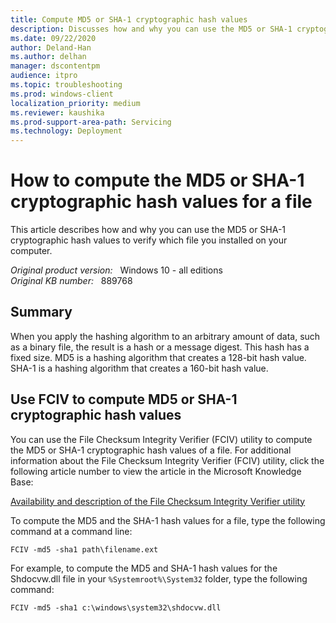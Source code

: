 ```yaml
---
title: Compute MD5 or SHA-1 cryptographic hash values
description: Discusses how and why you can use the MD5 or SHA-1 cryptographic hash values to verify which file you installed on your computer.
ms.date: 09/22/2020
author: Deland-Han
ms.author: delhan
manager: dscontentpm
audience: itpro
ms.topic: troubleshooting
ms.prod: windows-client
localization_priority: medium
ms.reviewer: kaushika
ms.prod-support-area-path: Servicing
ms.technology: Deployment 
---
```

# How to compute the MD5 or SHA-1 cryptographic hash values for a file

This article describes how and why you can use the MD5 or SHA-1 cryptographic hash values to verify which file you installed on your computer.

_Original product version:_ &nbsp; Windows 10 - all editions  
_Original KB number:_ &nbsp; 889768

## Summary

When you apply the hashing algorithm to an arbitrary amount of data, such as a binary file, the result is a hash or a message digest. This hash has a fixed size. MD5 is a hashing algorithm that creates a 128-bit hash value. SHA-1 is a hashing algorithm that creates a 160-bit hash value.

## Use FCIV to compute MD5 or SHA-1 cryptographic hash values

You can use the File Checksum Integrity Verifier (FCIV) utility to compute the MD5 or SHA-1 cryptographic hash values of a file. For additional information about the File Checksum Integrity Verifier (FCIV) utility, click the following article number to view the article in the Microsoft Knowledge Base:

[Availability and description of the File Checksum Integrity Verifier utility](/troubleshoot/windows-server/windows-security/fciv-availability-and-description)

To compute the MD5 and the SHA-1 hash values for a file, type the following command at a command line:

```console
FCIV -md5 -sha1 path\filename.ext
```

For example, to compute the MD5 and SHA-1 hash values for the Shdocvw.dll file in your `%Systemroot%\System32` folder, type the following command:

```console
FCIV -md5 -sha1 c:\windows\system32\shdocvw.dll
```
